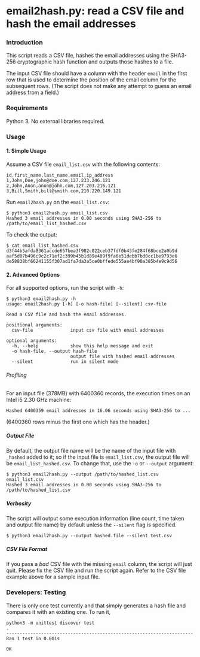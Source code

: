 # email2hash.py: read a CSV file and hash the email addresses

### Introduction
This script reads a CSV file, hashes the email addresses using the SHA3-256 cryptographic hash function and outputs those hashes to a file.

The input CSV file should have a column with the header `email` in the first row that is used to determine the position of the email column for the subsequent rows. (The script does not make any attempt to guess an email address from a field.)

### Requirements

Python 3. No external libraries required.

### Usage

#### 1. Simple Usage
Assume a CSV file `email_list.csv` with the following contents:
```
id,first_name,last_name,email,ip_address
1,John,Doe,john@doe.com,127.233.246.121
2,John,Anon,anon@john.com,127.203.216.121
3,Bill,Smith,bill@smith.com,210.220.149.121
```
Run `email2hash.py` on the `email_list.csv`:

```
$ python3 email2hash.py email_list.csv
Hashed 3 email addresses in 0.00 seconds using SHA3-256 to /path/to/email_list_hashed.csv
```
To check the output:
```
$ cat email_list_hashed.csv
d3f44b5afda8361accde657bea3f982c022ceb37fdf0b43fe284f68bce2a0b9d
aaf5d07b496c9c2c71ef2c399b45b1d89e409f9fa6e51debb7bd0cc1be9793e6
de58838bf66241155f307ad1fa7da3a5ce0bffede555ae4bf90a385b4e9c9d56
```

#### 2. Advanced Options

For all supported options, run the script with `-h`:

```
$ python3 email2hash.py -h
usage: email2hash.py [-h] [-o hash-file] [--silent] csv-file

Read a CSV file and hash the email addresses.

positional arguments:
  csv-file              input csv file with email addresses

optional arguments:
  -h, --help            show this help message and exit
  -o hash-file, --output hash-file
                        output file with hashed email addresses
  --silent              run in silent mode
```

###### Profiling

For an input file (378MB) with 6400360 records, the execution times on an Intel i5 2.30 GHz machine:

    Hashed 6400359 email addresses in 16.06 seconds using SHA3-256 to ...

(6400360 rows minus the first one which has the header.)

##### Output File

By default, the output file name will be the name of the input file with `_hashed` added to it; so if the input file is `email_list.csv`, the output file will be `email_list_hashed.csv`. To change that, use the `-o` or `--output` argument:

```
$ python3 email2hash.py --output /path/to/hashed_list.csv email_list.csv
Hashed 3 email addresses in 0.00 seconds using SHA3-256 to /path/to/hashed_list.csv
```

##### Verbosity

The script will output some execution information (line count, time taken and output file name) by default unless the `--silent` flag is specified.

```
$ python3 email2hash.py --output hashed.file --silent test.csv
```
##### CSV File Format

If you pass a *bad* CSV file with the missing `email` column, the script will just quit. Please fix the CSV file and run the script again. Refer to the CSV file example above for a sample input file.

### Developers: Testing

There is only one test currently and that simply generates a hash file and compares it with an existing one. To run it,

```
python3 -m unittest discover test
.
----------------------------------------------------------------------
Ran 1 test in 0.001s

OK
```
